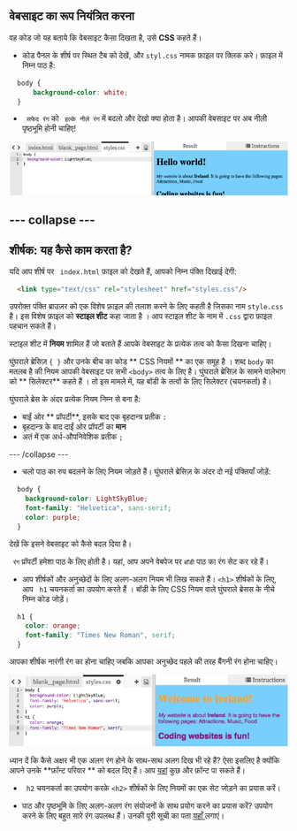 ## वेबसाइट का रूप नियंत्रित करना

वह कोड जो यह बताये कि वेबसाइट कैसा दिखता है, उसे **CSS** कहते हैं।

- कोड पैनल के शीर्ष पर स्थित टैब को देखें, और `styl.css` नामक फ़ाइल पर क्लिक करे। फ़ाइल में निम्न पाठ है:

```css
  body {
      background-color: white;
  }
```

- ` सफेद रंग` को ` हल्के नीले रंग` में बदलो और देखो क्या होता है। आपकी वेबसाइट पर अब नीली पृष्ठभूमि होनी चाहिए! 

![नीली पृष्ठभूमि वाला उदाहरण](images/egFirstCSSbluebg.png)

## \--- collapse \---

## शीर्षक: यह कैसे काम करता है?

यदि आप शीर्ष पर ` index.html` फ़ाइल को देखते हैं, आपको निम्न पंक्ति दिखाई देगी:

```html
  <link type="text/css" rel="stylesheet" href="styles.css"/>
```

उपरोक्त पंक्ति ब्राउज़र को एक विशेष फ़ाइल की तलाश करने के लिए कहती है जिसका नाम `style.css` है। इस विशेष फ़ाइल को **स्टाइल शीट** कहा जाता है । आप स्टाइल शीट के नाम में `.css` द्वारा फ़ाइल पहचान सकते हैं।

स्टाइल शीट में **नियम** शामिल हैं जो बताते हैं आपके वेबसाइट के प्रत्येक तत्व को कैसा दिखना चाहिए।

घुंघराले ब्रेसिज़ `{ }` और उनके बीच का कोड ** CSS नियमों ** का एक समूह है । शब्द `body` का मतलब है की नियम आपकी वेबसाइट पर सभी `<body>` तत्व के लिए है। घुंघराले ब्रेसिज़ के सामने वालेभाग को ** सिलेक्टर** कहते हैं । तो इस मामले में, यह बॉडी के तत्वों के लिए सिलेक्टर (चयनकर्ता) है।

घुंघराले ब्रेस के अंदर प्रत्येक नियम निम्न से बना है:

- बाईं ओर ** प्रॉपर्टी**, इसके बाद एक बृहदान्त्र प्रतीक `:`
- बृहदान्त्र के बाद दाईं ओर प्रॉपर्टी का **मान**
- अतं में एक अर्ध-औपनिवेशिक प्रतीक `;`

\--- /collapse \---

- चलो पाठ का रुप बदलने के लिए नियम जोड़ते हैं। घुंघराले ब्रेसिज़ के अंदर दो नई पंक्तियाँ जोड़ें:

```css
  body {
    background-color: LightSkyBlue;
    font-family: "Helvetica", sans-serif;
    color: purple;
  }
```

देखें कि इसने वेबसाइट को कैसे बदल दिया है।

` रंग` प्रॉपर्टी हमेशा पाठ के लिए होती है। यहां, आप अपने वेबपेज पर `बॉडी` पाठ का रंग सेट कर रहे हैं।

- आप शीर्षकों और अनुच्छेदों के लिए अलग-अलग नियम भी लिख सकते हैं। `<h1>` शीर्षकों के लिए, आप ` h1` चयनकर्ता का उपयोग करते हैं । बॉडी के लिए CSS नियम वाले घुंघराले ब्रेसस के नीचे निम्न कोड जोड़ें।

```css
  h1 {
    color: orange;
    font-family: "Times New Roman", serif;
  }
```

आपका शीर्षक नारंगी रंग का होना चाहिए जबकि आपका अनुच्छेद पहले की तरह बैंगनी रंग होना चाहिए।

![नए CSS कोड का परिणाम](images/egCssColorsFonts.png)

ध्यान दें कि कैसे अक्षर भी एक अलग रंग होने के साथ-साथ अलग दिख भी रहे हैं? ऐसा इसलिए है क्योंकि आपने उनके **फ़ॉन्ट परिवार ** को बदल दिए हैं। आप [यहां](http://dojo.soy/web-font-families) कुछ और फ़ॉन्ट पा सकते हैं।

- ` h2` चयनकर्ता का उपयोग करके `<h2>` शीर्षकों के लिए नियमों का एक सेट जोड़ने का प्रयास करें।

- पाठ और पृष्ठभूमि के लिए अलग-अलग रंग संयोजनों के साथ प्रयोग करने का प्रयास करें? उपयोग करने के लिए बहुत सारे रंग उपलब्ध हैं। उनकी पूरी सूची का पता [ यहाँ ](http://dojo.soy/web-color-names) लगाएं।